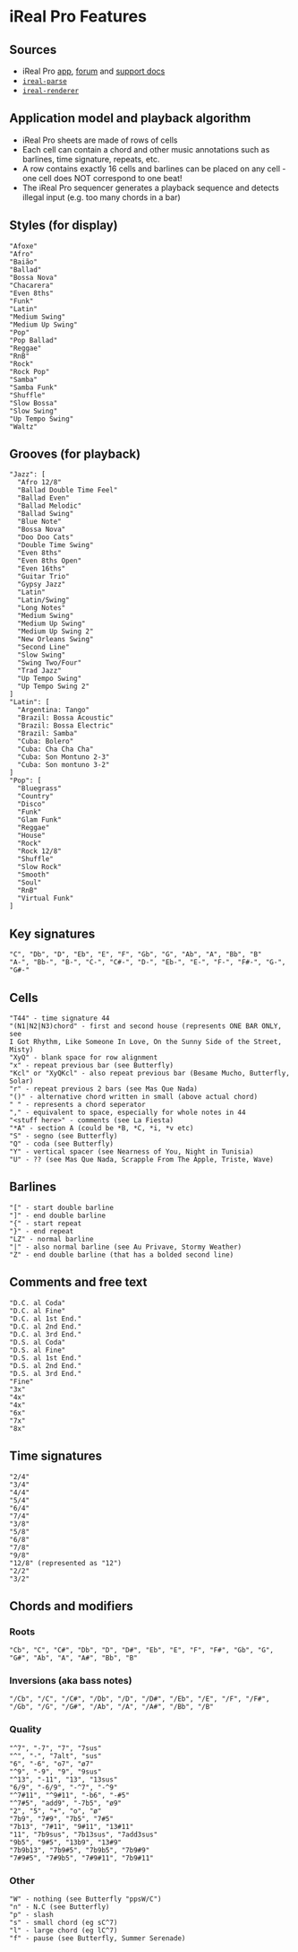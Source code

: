 # iReal Pro Features

## Sources
- iReal Pro [app](https://irealpro.com/), [forum](https://irealb.com/forums/) and [support docs](https://irealpro.com/support/)
- [`ireal-parse`](https://github.com/realtimerealbook/ireal-parse/blob/master/docs/legend.md)
- [`ireal-renderer`](https://github.com/daumling/ireal-renderer)

## Application model and playback algorithm

- iReal Pro sheets are made of rows of cells
- Each cell can contain a chord and other music annotations such as barlines, time signature, repeats, etc.
- A row contains exactly 16 cells and barlines can be placed on any cell - one cell does NOT correspond to one beat!
- The iReal Pro sequencer generates a playback sequence and detects illegal input (e.g. too many chords in a bar)

## Styles (for display)
```
"Afoxe"
"Afro"
"Baião"
"Ballad"
"Bossa Nova"
"Chacarera"
"Even 8ths"
"Funk"
"Latin"
"Medium Swing"
"Medium Up Swing"
"Pop"
"Pop Ballad"
"Reggae"
"RnB"
"Rock"
"Rock Pop"
"Samba"
"Samba Funk"
"Shuffle"
"Slow Bossa"
"Slow Swing"
"Up Tempo Swing"
"Waltz"
```

## Grooves (for playback)
```
"Jazz": [
  "Afro 12/8"
  "Ballad Double Time Feel"
  "Ballad Even"
  "Ballad Melodic"
  "Ballad Swing"
  "Blue Note"
  "Bossa Nova"
  "Doo Doo Cats"
  "Double Time Swing"
  "Even 8ths"
  "Even 8ths Open"
  "Even 16ths"
  "Guitar Trio"
  "Gypsy Jazz"
  "Latin"
  "Latin/Swing"
  "Long Notes"
  "Medium Swing"
  "Medium Up Swing"
  "Medium Up Swing 2"
  "New Orleans Swing"
  "Second Line"
  "Slow Swing"
  "Swing Two/Four"
  "Trad Jazz"
  "Up Tempo Swing"
  "Up Tempo Swing 2"
]
"Latin": [
  "Argentina: Tango"
  "Brazil: Bossa Acoustic"
  "Brazil: Bossa Electric"
  "Brazil: Samba"
  "Cuba: Bolero"
  "Cuba: Cha Cha Cha"
  "Cuba: Son Montuno 2-3"
  "Cuba: Son montuno 3-2"
]
"Pop": [
  "Bluegrass"
  "Country"
  "Disco"
  "Funk"
  "Glam Funk"
  "Reggae"
  "House"
  "Rock"
  "Rock 12/8"
  "Shuffle"
  "Slow Rock"
  "Smooth"
  "Soul"
  "RnB"
  "Virtual Funk"
]
```

## Key signatures
```
"C", "Db", "D", "Eb", "E", "F", "Gb", "G", "Ab", "A", "Bb", "B"
"A-", "Bb-", "B-", "C-", "C#-", "D-", "Eb-", "E-", "F-", "F#-", "G-", "G#-"
```

## Cells
```
"T44" - time signature 44
"(N1|N2|N3)chord" - first and second house (represents ONE BAR ONLY, see
I Got Rhythm, Like Someone In Love, On the Sunny Side of the Street, Misty)
"XyQ" - blank space for row alignment
"x" - repeat previous bar (see Butterfly)
"Kcl" or "XyQKcl" - also repeat previous bar (Besame Mucho, Butterfly, Solar)
"r" - repeat previous 2 bars (see Mas Que Nada)
"()" - alternative chord written in small (above actual chord)
" " - represents a chord seperator
"," - equivalent to space, especially for whole notes in 44
"<stuff here>" - comments (see La Fiesta)
"*A" - section A (could be *B, *C, *i, *v etc)
"S" - segno (see Butterfly)
"Q" - coda (see Butterfly)
"Y" - vertical spacer (see Nearness of You, Night in Tunisia)
"U" - ?? (see Mas Que Nada, Scrapple From The Apple, Triste, Wave)
```

## Barlines
```
"[" - start double barline
"]" - end double barline
"{" - start repeat
"}" - end repeat
"LZ" - normal barline
"|" - also normal barline (see Au Privave, Stormy Weather)
"Z" - end double barline (that has a bolded second line)
```

## Comments and free text
```
"D.C. al Coda"
"D.C. al Fine"
"D.C. al 1st End."
"D.C. al 2nd End."
"D.C. al 3rd End."
"D.S. al Coda"
"D.S. al Fine"
"D.S. al 1st End."
"D.S. al 2nd End."
"D.S. al 3rd End."
"Fine"
"3x"
"4x"
"4x"
"6x"
"7x"
"8x"
```

## Time signatures
```
"2/4"
"3/4"
"4/4"
"5/4"
"6/4"
"7/4"
"3/8"
"5/8"
"6/8"
"7/8"
"9/8"
"12/8" (represented as "12")
"2/2"
"3/2"
```

## Chords and modifiers
### Roots
```
"Cb", "C", "C#", "Db", "D", "D#", "Eb", "E", "F", "F#", "Gb", "G", "G#", "Ab", "A", "A#", "Bb", "B"
```

### Inversions (aka bass notes)
```
"/Cb", "/C", "/C#", "/Db", "/D", "/D#", "/Eb", "/E", "/F", "/F#", "/Gb", "/G", "/G#", "/Ab", "/A", "/A#", "/Bb", "/B"
```

### Quality
```
"^7", "-7", "7", "7sus"
"^", "-", "7alt", "sus"
"6", "-6", "o7", "ø7"
"^9", "-9", "9", "9sus"
"^13", "-11", "13", "13sus"
"6/9", "-6/9", "-^7", "-^9"
"^7#11", "^9#11", "-b6", "-#5"
"^7#5", "add9", "-7b5", "ø9"
"2", "5", "+", "o", "ø"
"7b9", "7#9", "7b5", "7#5"
"7b13", "7#11", "9#11", "13#11"
"11", "7b9sus", "7b13sus", "7add3sus"
"9b5", "9#5", "13b9", "13#9"
"7b9b13", "7b9#5", "7b9b5", "7b9#9"
"7#9#5", "7#9b5", "7#9#11", "7b9#11"
```

### Other
```
"W" - nothing (see Butterfly "ppsW/C")
"n" - N.C (see Butterfly)
"p" - slash
"s" - small chord (eg sC^7)
"l" - large chord (eg lC^7)
"f" - pause (see Butterfly, Summer Serenade)
```
